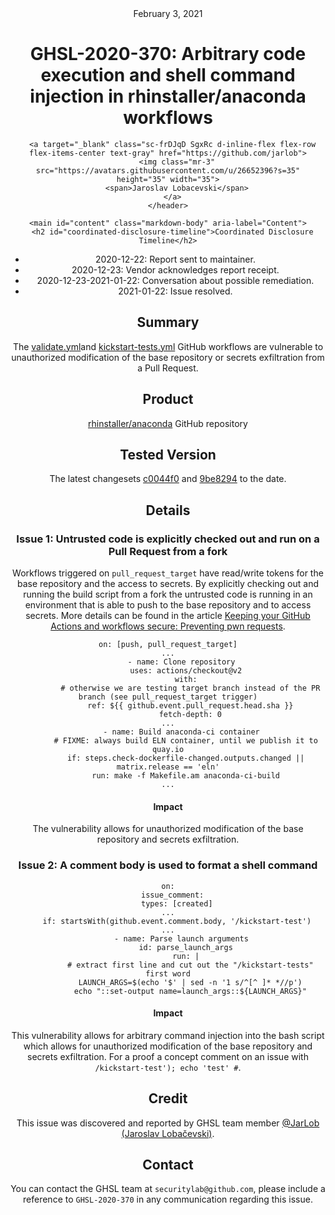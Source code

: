 <header class="post-header d-block mb-6">
      <div class="date text-mono f5 my-3">February 3, 2021</div>
      <h1 class="my-2 h00-mktg lh-condensed">GHSL-2020-370: Arbitrary code execution and shell command injection in rhinstaller/anaconda workflows</h1>

      
      
      
      
      

      

      <a target="_blank" class="sc-frDJqD SgxRc d-inline-flex flex-row flex-items-center text-gray" href="https://github.com/jarlob">
        <img class="mr-3" src="https://avatars.githubusercontent.com/u/26652396?s=35" height="35" width="35">
        <span>Jaroslav Lobacevski</span>
      </a>
    </header>

    <main id="content" class="markdown-body" aria-label="Content">
      <h2 id="coordinated-disclosure-timeline">Coordinated Disclosure Timeline</h2>

<ul>
  <li>2020-12-22: Report sent to maintainer.</li>
  <li>2020-12-23: Vendor acknowledges report receipt.</li>
  <li>2020-12-23-2021-01-22: Conversation about possible remediation.</li>
  <li>2021-01-22: Issue resolved.</li>
</ul>

<h2 id="summary">Summary</h2>

<p>The <a href="https://github.com/rhinstaller/anaconda/blob/master/.github/workflows/validate.yml">validate.yml</a>and <a href="https://github.com/rhinstaller/anaconda/blob/master/.github/workflows/kickstart-tests.yml">kickstart-tests.yml</a> GitHub workflows are vulnerable to unauthorized modification of the base repository or secrets exfiltration from a Pull Request.</p>

<h2 id="product">Product</h2>

<p><a href="https://github.com/rhinstaller/anaconda">rhinstaller/anaconda</a> GitHub repository</p>

<h2 id="tested-version">Tested Version</h2>

<p>The latest changesets <a href="https://github.com/rhinstaller/anaconda/blob/c0044f04e768e5356321e1b829f1a6c9a53bc8c5/.github/workflows/validate.yml">c0044f0</a> and <a href="https://github.com/rhinstaller/anaconda/blob/9be8294344529475fbd01a867fba2120642ecb02/.github/workflows/kickstart-tests.yml">9be8294</a> to the date.</p>

<h2 id="details">Details</h2>

<h3 id="issue-1-untrusted-code-is-explicitly-checked-out-and-run-on-a-pull-request-from-a-fork">Issue 1: Untrusted code is explicitly checked out and run on a Pull Request from a fork</h3>

<p>Workflows triggered on <code class="language-plaintext highlighter-rouge">pull_request_target</code> have read/write tokens for the base repository and the access to secrets. By explicitly checking out and running the build script from a fork the untrusted code is running in an environment that is able to push to the base repository and to access secrets. More details can be found in the article <a href="https://securitylab.github.com/research/github-actions-preventing-pwn-requests/">Keeping your GitHub Actions and workflows secure: Preventing pwn requests</a>.</p>

<div class="language-yaml highlighter-rouge"><div class="highlight"><pre class="highlight"><code><span class="na">on</span><span class="pi">:</span> <span class="pi">[</span><span class="nv">push</span><span class="pi">,</span> <span class="nv">pull_request_target</span><span class="pi">]</span>
<span class="nn">...</span>
      <span class="pi">-</span> <span class="na">name</span><span class="pi">:</span> <span class="s">Clone repository</span>
        <span class="na">uses</span><span class="pi">:</span> <span class="s">actions/checkout@v2</span>
        <span class="na">with</span><span class="pi">:</span>
          <span class="c1"># otherwise we are testing target branch instead of the PR branch (see pull_request_target trigger)</span>
          <span class="na">ref</span><span class="pi">:</span> <span class="s">${{ github.event.pull_request.head.sha }}</span>
          <span class="na">fetch-depth</span><span class="pi">:</span> <span class="m">0</span>
<span class="nn">...</span>
      <span class="pi">-</span> <span class="na">name</span><span class="pi">:</span> <span class="s">Build anaconda-ci container</span>
        <span class="c1"># FIXME: always build ELN container, until we publish it to quay.io</span>
        <span class="na">if</span><span class="pi">:</span> <span class="s">steps.check-dockerfile-changed.outputs.changed || matrix.release == 'eln'</span>
        <span class="na">run</span><span class="pi">:</span> <span class="s">make -f Makefile.am anaconda-ci-build</span>
<span class="nn">...</span>
</code></pre></div></div>

<h4 id="impact">Impact</h4>

<p>The vulnerability allows for unauthorized modification of the base repository and secrets exfiltration.</p>

<h3 id="issue-2-a-comment-body-is-used-to-format-a-shell-command">Issue 2: A comment body is used to format a shell command</h3>

<div class="language-yaml highlighter-rouge"><div class="highlight"><pre class="highlight"><code><span class="na">on</span><span class="pi">:</span>
  <span class="na">issue_comment</span><span class="pi">:</span>
    <span class="na">types</span><span class="pi">:</span> <span class="pi">[</span><span class="nv">created</span><span class="pi">]</span>
<span class="nn">...</span>
    <span class="na">if</span><span class="pi">:</span> <span class="s">startsWith(github.event.comment.body, '/kickstart-test')</span>
<span class="nn">...</span>
      <span class="pi">-</span> <span class="na">name</span><span class="pi">:</span> <span class="s">Parse launch arguments</span>
        <span class="na">id</span><span class="pi">:</span> <span class="s">parse_launch_args</span>
        <span class="na">run</span><span class="pi">:</span> <span class="pi">|</span>
          <span class="s"># extract first line and cut out the "/kickstart-tests" first word</span>
          <span class="s">LAUNCH_ARGS=$(echo '$' | sed -n '1 s/^[^ ]* *//p')</span>
          <span class="s">echo "::set-output name=launch_args::${LAUNCH_ARGS}"</span>
</code></pre></div></div>

<h4 id="impact-1">Impact</h4>

<p>This vulnerability allows for arbitrary command injection into the bash script which allows for unauthorized modification of the base repository and secrets exfiltration. For a proof a concept comment on an issue with <code class="language-plaintext highlighter-rouge">/kickstart-test'); echo 'test' #</code>.</p>

<h2 id="credit">Credit</h2>

<p>This issue was discovered and reported by GHSL team member <a href="https://github.com/JarLob">@JarLob (Jaroslav Lobačevski)</a>.</p>

<h2 id="contact">Contact</h2>

<p>You can contact the GHSL team at <code class="language-plaintext highlighter-rouge">securitylab@github.com</code>, please include a reference to <code class="language-plaintext highlighter-rouge">GHSL-2020-370</code> in any communication regarding this issue.</p>

   